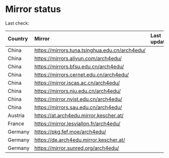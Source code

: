 <script src="./time.js"></script>
# Mirror status
Last check: <script type="text/javascript">localize(1737227742.991984);</script>

|Country|Mirror|Last update|
|:------|:-----|:----------|
|China|https://mirrors.tuna.tsinghua.edu.cn/arch4edu/|<script type="text/javascript">localize(1737182674);</script>|
|China|https://mirrors.aliyun.com/arch4edu/|<script type="text/javascript">localize(1737182674);</script>|
|China|https://mirrors.bfsu.edu.cn/arch4edu/|<script type="text/javascript">localize(1737182674);</script>|
|China|https://mirrors.cernet.edu.cn/arch4edu/|<script type="text/javascript">localize(1737182674);</script>|
|China|https://mirror.iscas.ac.cn/arch4edu/|<script type="text/javascript">localize(1737182674);</script>|
|China|https://mirrors.nju.edu.cn/arch4edu/|<script type="text/javascript">localize(1737096306);</script>|
|China|https://mirror.nyist.edu.cn/arch4edu/|<script type="text/javascript">localize(1737182674);</script>|
|China|https://mirrors.sau.edu.cn/arch4edu/|<script type="text/javascript">localize(1731653531);</script>|
|Austria|https://at.arch4edu.mirror.kescher.at/|<script type="text/javascript">localize(1737182674);</script>|
|France|https://mirror.lesviallon.fr/arch4edu/|<script type="text/javascript">localize(1737182674);</script>|
|Germany|https://pkg.fef.moe/arch4edu/|<script type="text/javascript">localize(1737182674);</script>|
|Germany|https://de.arch4edu.mirror.kescher.at/|<script type="text/javascript">localize(1737182674);</script>|
|Germany|https://mirror.sunred.org/arch4edu/|<script type="text/javascript">localize(1737182674);</script>|

<script src="./tablefilter/tablefilter.js"></script>
<script src="./table.js"></script>